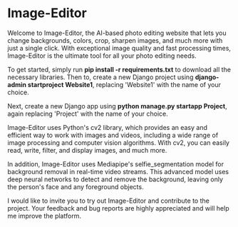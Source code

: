 # Image-Editor
Welcome to Image-Editor, the AI-based photo editing website that lets you change backgrounds, colors, crop, sharpen images, and much more with just a single click. With exceptional image quality and fast processing times, Image-Editor is the ultimate tool for all your photo editing needs.

To get started, simply run **pip install -r requirements.txt** to download all the necessary libraries. 
Then to, create a new Django project using **django-admin startproject Website1**, replacing 'Website1' with the name of your choice.

Next, create a new Django app using **python manage.py startapp Project**, again replacing 'Project' with the name of your choice.

Image-Editor uses Python's cv2 library, which provides an easy and efficient way to work with images and videos, including a wide range of image processing and computer vision algorithms. With cv2, you can easily read, write, filter, and display images, and much more.

In addition, Image-Editor uses Mediapipe's selfie_segmentation model for background removal in real-time video streams. This advanced model uses deep neural networks to detect and remove the background, leaving only the person's face and any foreground objects.

I would like to invite you to try out Image-Editor and contribute to the project. Your feedback and bug reports are highly appreciated and will help me improve the platform.
